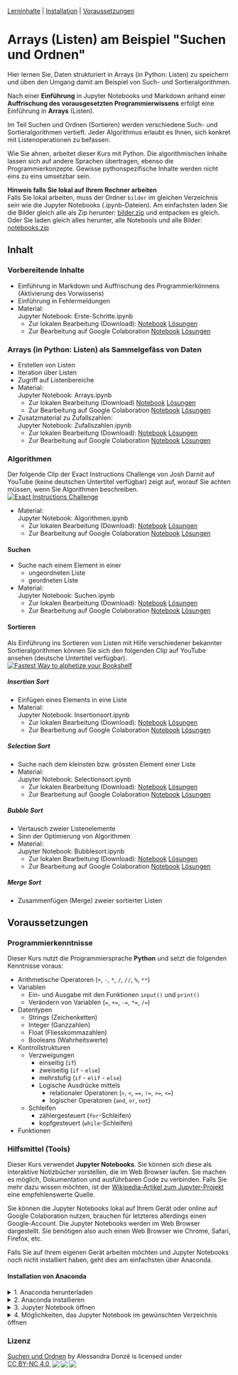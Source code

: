 [Lerninhalte](./kurs.md) | [Installation](./installation_anaconda.md) | [Voraussetzungen](./voraussetzungen.md)

# Arrays (Listen) am Beispiel "Suchen und Ordnen"

Hier lernen Sie, Daten strukturiert in Arrays (in Python: Listen) zu speichern und üben den Umgang damit am Beispiel von Such- und Sortieralgorithmen.

Nach einer **Einführung** in Jupyter Notebooks und Markdown anhand einer **Auffrischung des vorausgesetzten Programmierwissens** erfolgt eine Einführung in **Arrays** (Listen).

Im Teil Suchen und Ordnen (Sortieren) werden verschiedene Such- und Sortieralgorithmen vertieft. Jeder Algorithmus erlaubt es Ihnen, sich konkret mit Listenoperationen zu befassen.

Wie Sie ahnen, arbeitet dieser Kurs mit Python. Die algorithmischen Inhalte lassen sich auf andere Sprachen übertragen, ebenso die Programmierkonzepte. Gewisse pythonspezifische Inhalte werden nicht eins zu eins umsetzbar sein.

**Hinweis falls Sie lokal auf Ihrem Rechner arbeiten**  
Falls Sie lokal arbeiten, muss der Ordner `bilder` im gleichen Verzeichnis sein wie die Jupyter Notebooks (.ipynb-Dateien). Am einfachsten laden Sie die Bilder gleich alle als Zip herunter: [bilder.zip](assets/bilder.zip) und entpacken es gleich. Oder Sie laden gleich alles herunter, alle Notebools und alle Bilder: [notebooks.zip](assets/notebooks.zip)

## Inhalt

### Vorbereitende Inhalte

* Einführung in Markdown und Auffrischung des Programmierkönnens (Aktivierung des Vorwissens)
* Einführung in Fehlermeldungen
* Material:  
  Jupyter Notebook: Erste-Schritte.ipynb  
  * Zur lokalen Bearbeitung (Download): [Notebook](assets/notebooks/Erste-Schritte.ipynb) [Lösungen](assets/notebooks/Erste-Schritte-Loesungen.ipynb)
  * Zur Bearbeitung auf Google Colaboration [Notebook](https://colab.research.google.com/github/donze-informatikunterricht/suchen-und-ordnen/blob/gh-pages/assets/notebooks/Erste-Schritte.ipynb) [Lösungen](https://colab.research.google.com/github/donze-informatikunterricht/suchen-und-ordnen/blob/gh-pages/assets/notebooks/solutions/Erste-Schritte-Loesungen.ipynb)

### Arrays (in Python: Listen) als Sammelgefäss von Daten

* Erstellen von Listen
* Iteration über Listen
* Zugriff auf Listenbereiche
* Material:  
   Jupyter Notebook: Arrays.ipynb  
  * Zur lokalen Bearbeitung (Download) [Notebook](assets/notebooks/Arrays.ipynb) [Lösungen](assets/notebooks/Arrays-Loesungen.ipynb)
  * Zur Bearbeitung auf Google Colaboration [Notebook](https://colab.research.google.com/github/donze-informatikunterricht/suchen-und-ordnen/blob/gh-pages/assets/notebooks/Arrays.ipynb) [Lösungen](https://colab.research.google.com/github/donze-informatikunterricht/suchen-und-ordnen/blob/gh-pages/assets/notebooks/solutions/Arrays-Loesungen.ipynb)
* Zusatzmaterial zu Zufallszahlen:  
   Jupyter Notebook: Zufallszahlen.ipynb  
    * Zur lokalen Bearbeitung (Download): [Notebook](assets/notebooks/Zufallszahlen.ipynb) [Lösungen](assets/notebooks/Zufallszahlen-Loesungen.ipynb)
    * Zur Bearbeitung auf Google Colaboration [Notebook](https://colab.research.google.com/github/donze-informatikunterricht/suchen-und-ordnen/blob/gh-pages/assets/notebooks/Zufallszahlen.ipynb) [Lösungen](https://colab.research.google.com/github/donze-informatikunterricht/suchen-und-ordnen/blob/gh-pages/assets/notebooks/solutions/Zufallszahlen-Loesungen.ipynb)

### Algorithmen

Der folgende Clip der Exact Instructions Challenge von Josh Darnit auf YouTube (keine deutschen Untertitel verfügbar) zeigt auf, worauf Sie achten müssen, wenn Sie Algorithmen beschreiben.  
[![Exact Instructions Challenge](https://img.youtube.com/vi/FN2RM-CHkuI/0.jpg)](https://youtu.be/FN2RM-CHkuI)

* Material:  
  Jupyter Notebook: Algorithmen.ipynb  
  * Zur lokalen Bearbeitung (Download): [Notebook](assets/notebooks/Algorithmen.ipynb) [Lösungen](assets/notebooks/Algorithmen-Loesungen.ipynb)
  * Zur Bearbeitung auf Google Colaboration [Notebook](https://colab.research.google.com/github/donze-informatikunterricht/suchen-und-ordnen/blob/gh-pages/assets/notebooks/Algorithmen.ipynb) [Lösungen](https://colab.research.google.com/github/donze-informatikunterricht/suchen-und-ordnen/blob/gh-pages/assets/notebooks/solutions/Algorithmen-Loesungen.ipynb)

#### Suchen

* Suche nach einem Element in einer
  * ungeordneten Liste
  * geordneten Liste
* Material:  
  Jupyter Notebook: Suchen.ipynb  
  * Zur lokalen Bearbeitung (Download): [Notebook](assets/notebooks/Suchen.ipynb) [Lösungen](assets/notebooks/Suchen-Loesungen.ipynb)
  * Zur Bearbeitung auf Google Colaboration [Notebook](https://colab.research.google.com/github/donze-informatikunterricht/suchen-und-ordnen/blob/gh-pages/assets/notebooks/Suchen.ipynb) [Lösungen](https://colab.research.google.com/github/donze-informatikunterricht/suchen-und-ordnen/blob/gh-pages/assets/notebooks/solutions/Suchen-Loesungen.ipynb)

#### Sortieren

Als Einführung ins Sortieren von Listen mit Hilfe verschiedener bekannter Sortieralgorithmen können Sie sich den folgenden Clip auf YouTube ansehen (deutsche Untertitel verfügbar).
[![Fastest Way to alphetize your Bookshelf](https://img.youtube.com/vi/WaNLJf8xzC4/0.jpg)](https://youtu.be/WaNLJf8xzC4)

##### Insertion Sort
  
* Einfügen eines Elements in eine Liste
* Material:  
  Jupyter Notebook: Insertionsort.ipynb  
  * Zur lokalen Bearbeitung (Download): [Notebook](assets/notebooks/Insertionsort.ipynb) [Lösungen](assets/notebooks/Insertionsort-Loesungen.ipynb)
  * Zur Bearbeitung auf Google Colaboration [Notebook](https://colab.research.google.com/github/donze-informatikunterricht/suchen-und-ordnen/blob/gh-pages/assets/notebooks/Insertionsort.ipynb) [Lösungen](https://colab.research.google.com/github/donze-informatikunterricht/suchen-und-ordnen/blob/gh-pages/assets/notebooks/solutions/Insertionsort-Loesungen.ipynb)

##### Selection Sort

* Suche nach dem kleinsten bzw. grössten Element einer Liste
* Material:  
   Jupyter Notebook: Selectionsort.ipynb  
   * Zur lokalen Bearbeitung (Download): [Notebook](assets/notebooks/Selectionsort.ipynb) [Lösungen](assets/notebooks/Selectionsort-Loesungen.ipynb)
  * Zur Bearbeitung auf Google Colaboration [Notebook](https://colab.research.google.com/github/donze-informatikunterricht/suchen-und-ordnen/blob/gh-pages/assets/notebooks/Selectionsort.ipynb) [Lösungen](https://colab.research.google.com/github/donze-informatikunterricht/suchen-und-ordnen/blob/gh-pages/assets/notebooks/solutions/Selectionsort-Loesungen.ipynb)

##### Bubble Sort

* Vertausch zweier Listenelemente
* Sinn der Optimierung von Algorithmen
* Material:  
  Jupyter Notebook: Bubblesort.ipynb  
  * Zur lokalen Bearbeitung (Download): [Notebook](assets/notebooks/Bubblesort.ipynb) [Lösungen](assets/notebooks/Bubblesort-Loesungen.ipynb)
  * Zur Bearbeitung auf Google Colaboration [Notebook](https://colab.research.google.com/github/donze-informatikunterricht/suchen-und-ordnen/blob/gh-pages/assets/notebooks/Bubblesort.ipynb) [Lösungen](https://colab.research.google.com/github/donze-informatikunterricht/suchen-und-ordnen/blob/gh-pages/assets/notebooks/solutions/Bubblesort-Loesungen.ipynb)

##### Merge Sort

* Zusammenfügen (Merge) zweier sortierter Listen

## Voraussetzungen

### Programmierkenntnisse

Dieser Kurs nutzt die Programmiersprache **Python** und setzt die folgenden Kenntnisse voraus:

* Arithmetische Operatoren (`+`, `-`, `*`, `/`, `//`, `%`, `**`)
* Variablen
  * Ein- und Ausgabe mit den Funktionen `input()` und `print()`
  * Verändern von Variablen (`=`, `+=`, `-=`, `*=`, `/=`)
* Datentypen
  * Strings (Zeichenketten)
  * Integer (Ganzzahlen)
  * Float (Fliesskommazahlen)
  * Booleans (Wahrheitswerte)
* Kontrollstrukturen
  * Verzweigungen
    * einseitig (`if`)
    * zweiseitig (`if` - `else`)
    * mehrstufig (`if` - `elif` - `else`)
    * Logische Ausdrücke mittels
      * relationaler Operatoren (`>`, `<`, `==`, `!=`, `>=`, `<=`)
      * logischer Operatoren (`and`, `or`, `not`)
  * Schleifen
    * zählergesteuert (`for`-Schleifen)
    * kopfgesteuert (`while`-Schleifen)
* Funktionen

### Hilfsmittel (Tools)

Dieser Kurs verwendet **Jupyter Notebooks**. Sie können sich diese als interaktive Notizbücher vorstellen, die im Web Browser laufen. Sie machen es möglich, Dokumentation und ausführbaren Code zu verbinden. Falls Sie mehr dazu wissen möchten, ist der [Wikipedia-Artikel zum Jupyter-Projekt](https://de.wikipedia.org/wiki/Project_Jupyter) eine empfehlenswerte Quelle.

Sie können die Jupyter Notebooks lokal auf Ihrem Gerät oder online auf Google Colaboration nutzen, brauchen für letzteres allerdings einen Google-Account. Die Jupyter Notebooks werden im Web Browser dargestellt. Sie benötigen also auch einen Web Browser wie Chrome, Safari, Firefox, etc.

Falls Sie auf Ihrem eigenen Gerät arbeiten möchten und Jupyter Notebooks noch nicht installiert haben, geht dies am einfachsten über Anaconda.

#### Installation von Anaconda

<details>
<summary>1. Anaconda herunterladen</summary>
   Sie können Anaconda <a href="https://www.anaconda.com/products/individual" target="_blank">hier herunterladen</a>.  
   <ul>
      <li>Die Individual-Lizenz ist für den Privat- und Ausbildungsbereich kostenlos.</li>
      <li>Ein Klick auf den Button "Download" unter dem obersten Abschnitt scrollt die Seite an den richtigen Ort.</li>
      <li>Wählen Sie das Download-File, das zu Ihrer Umgebung passt.
         <ul>
            <li>Für den <strong>Mac</strong> empfiehlt sich der graphische Installer.</li>
            <li><strong>Windows</strong>: Wenn Sie nicht sicher sind, ob Sie einen 32-bit- oder 64-bit-Prozessor haben:<br/>
                öffnen Sie ein Explorerfenster, Recktsklich auf "Die §ser PC" > Eigenschaften > Systemtyp.
               <img src="assets/images/contextmenue.png" alt="pfad" width="20%"/>
            <img src="assets/images/systeminfo.png" alt="pfad" width="60%"/>
            </li>
         </ul>
      </li>
   </ul>
</details>

<details>
   <summary>2. Anaconda installieren</summary>
   Folgen Sie den Instruktionen des Installers.  
   <ul>
      <li>Die entsprechenden Konfigurationen sollten bereits vorangewählt sein:
         <ul>
            <li>Install for: `Just me / Nur für mich installieren`</li>
            <li>Destination Folder (Pfad):<br/>
               <strong>Windows</strong>: `C:\users\IhrBenutzername\anaconda3`</li>
         </ul>
      </li>
      <li>Add Anaconda3 to my PATH environment variable</li>
      <li>Register Anaconda3 as my default Python 3.8: <it>Kein Haken</it> ist empfehlenswert, falls Sie noch andere Pythonprojekte mit anderen Tools verwenden.</li>
   </ul>
</details>

<details>
   <summary>3. Jupyter Notebook öffnen</summary>
   Es gibt verschiedene Möglichkeiten, wie Sie Jupyter Notebook starten können.
   <ul>
      <li>Am einfachsten starten Sie Jupyter über das Programm <it>Anaconda Navigator</it>.<br/>
         Öffnen Sie das Programm <it>Anaconda Navigator</it>.
         <ul>
            <li><strong>Mac</strong>:<br/>
               Sie finden es am einfachsten über die Spotlight-Suche mit [⌘ + Leertaste].</li>
            <li><strong>Windows</strong>:<br/>
               Sie finden es über den Startknopf bei den Programmen unter A: Anaconda.<br/>
               <img src="assets/images/launch-navigator.png" alt="launch-navigator" width="30%"/>
            </li>
         </ul>
      </li>
      <li>Im <strong>Anaconda Navigator</strong> finden Sie Jupyter und andere Tools.<br/>
         <img src="assets/images/anaconda-navigator.png" alt="anaconda-navigator"/>
         <ul>
            <li>Starten Sie Jupyter über den Button "Launch".</li>
            <li>In Ihrem Standard-Web-Browser sollte sich nun Jupyter öffnen.</li>
         </ul>
      </li>
      <li><strong>Windows</strong>: Jupyter Notebook direkt aus dem Start-Menü starten<br/>
         Der Webbrowser wird sich selbst öffnen.<br/>
      <img src="assets/images/launch-jupyter.png" alt="launch-jupyter" width="30%"/></li>
   </ul>
</details>

<details>
   <summary>4. Möglichkeiten, das Jupyter Notebook im gewünschten Verzeichnis öffnen</summary>
   Sie haben die Möglichkeit, Ihr Jupyter Notebook direkt im Verzeichnis Ihrer Wahl zu öffnen.
   <ul>
      <li><strong>Mac</strong>:<br/>
         <ul>
            <li>Öffnen Sie das Terminal und gehen Sie direkt ins Verzeichnis Ihrer Wahl<br/>
               `cd ~/schule/informatik/jupyter`</li>
            <li>Starten Sie das Jupyter Notebook mit dem Befehl<br/>
               `jupyter notebook`</li>
         </ul>
      </li>
      <li><strong>Windows</strong>:
         <ul>
            <li>In diesem Beispiel ist das Verzeichnis: `C:\Users\User\Jupyter`<br/>
               (Benutzername: "User")</li>
            <li>Machen Sie einen Shortcut des Jupyter Launchers auf den auf dem Desktop.
               <ul>
                  <li>Rechtsklick darauf -> Properties</li>
                  <li>Nun können Sie in den Feldern Target bzw. Start in `%USERPROFILE%` bzw. `%HOMEPATH%` durch Ihren Pfad ersetzen:<br/>
                     <img src="assets/images/installation-path.png" alt="pfad" width="80%"/>
                  </li>
               </ul>
            </li>
         </ul>
      </li>
   </ul>

</details>  

### Lizenz

<a property="dct:title" rel="cc:attributionURL" href="https://donze-informatikunterricht.github.io/suchen-und-ordnen/">Suchen und Ordnen</a> by <span property="cc:attributionName">Alessandra Donzé</span> is licensed under <a href="http://creativecommons.org/licenses/by-nc/4.0/?ref=chooser-v1" target="_blank" rel="license noopener noreferrer" style="display:inline-block;">CC BY-NC 4.0 <img style="height:22px!important;margin-left:3px;vertical-align:text-bottom;" src="https://mirrors.creativecommons.org/presskit/icons/cc.svg?ref=chooser-v1"><img style="height:22px!important;margin-left:3px;vertical-align:text-bottom;" src="https://mirrors.creativecommons.org/presskit/icons/by.svg?ref=chooser-v1"><img style="height:22px!important;margin-left:3px;vertical-align:text-bottom;" src="https://mirrors.creativecommons.org/presskit/icons/nc.svg?ref=chooser-v1"></a>
